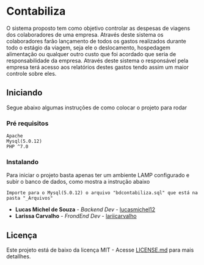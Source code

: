 # Contabiliza

O sistema proposto tem como objetivo controlar as despesas de viagens dos colaboradores de uma empresa. Através deste sistema os colaboradores farão lançamento de todos os gastos realizados durante todo o estágio da viagem, seja ele o deslocamento, hospedagem alimentação ou qualquer outro custo que foi acordado que seria de responsabilidade da empresa. Através deste sistema o responsável pela empresa terá acesso aos relatórios destes gastos tendo assim um maior controle sobre eles.

## Iniciando

Segue abaixo algumas instruções de como colocar o projeto para rodar

### Pré requisitos 

```
Apache
Mysql(5.0.12)
PHP ^7.0
```

### Instalando


Para iniciar o projeto basta apenas ter um ambiente LAMP configurado e subir o banco de dados, como mostra a instrução abaixo

```
Importe para o Mysql(5.0.12) o arquivo "bdcontabiliza.sql" que está na pasta "_Arquivos"
```


* **Lucas Michel de Souza** - *Backend Dev* - [lucasmichel12](https://github.com/lucasmichel12)
* **Larissa Carvalho** - *FrondEnd Dev* - [lariicarvalho](https://github.com/lariicarvalho)

## Licença

Este projeto está de baixo da licença MIT - Acesse [LICENSE.md](LICENSE.md) para mais detallhes.


